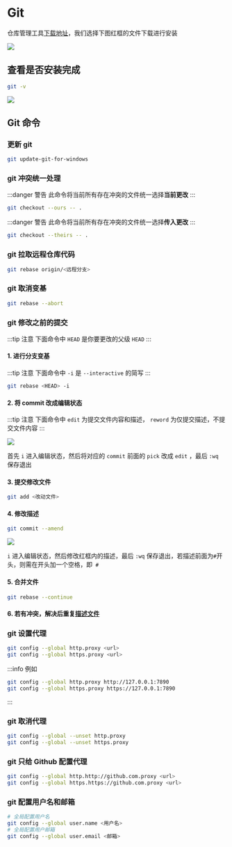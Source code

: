 # Git

仓库管理工具[下载地址](https://git-scm.com/)，我们选择下图红框的文件下载进行安装

<Image src="https://raw.githubusercontent.com/Lazydd/images/main/202410281026384.png"></Image>

## 查看是否安装完成

```bash
git -v
```

<Image src="https://raw.githubusercontent.com/Lazydd/images/main/202410281025205.png"></Image>

## Git 命令

### 更新 git

```bash
git update-git-for-windows
```

### git 冲突统一处理

:::danger 警告
此命令将当前所有存在冲突的文件统一选择**当前更改**
:::

```bash
git checkout --ours -- .
```

:::danger 警告
此命令将当前所有存在冲突的文件统一选择**传入更改**
:::

```bash
git checkout --theirs -- .
```

### git 拉取远程仓库代码

```bash
git rebase origin/<远程分支>
```

### git 取消变基

```bash
git rebase --abort
```

### git 修改之前的提交

:::tip 注意
下面命令中 `HEAD` 是你要更改的父级 `HEAD`
:::

#### 1. **进行分支变基**

:::tip 注意
下面命令中 `-i` 是 `--interactive` 的简写
:::

```bash
git rebase <HEAD> -i
```

#### 2. **将 commit 改成编辑状态**

:::tip 注意
下面命令中 `edit` 为提交文件内容和描述， `reword` 为仅提交描述，不提交文件内容
:::

<Image src="https://raw.githubusercontent.com/Lazydd/images/main/202410281028271.png"></Image>

首先 `i` 进入编辑状态，然后将对应的 `commit` 前面的 `pick` 改成 `edit` ，最后 `:wq` 保存退出

#### 3. **提交修改文件**

```bash
git add <改动文件>
```

#### 4. **修改描述** <Badge type="tip" text="可选" />

```bash
git commit --amend
```

<Image src="https://raw.githubusercontent.com/Lazydd/images/main/202410281028317.png"></Image>

`i` 进入编辑状态，然后修改红框内的描述，最后 `:wq` 保存退出，若描述前面为`#`开头，则需在开头加一个空格，即` #`

#### 5. **合并文件**

```bash
git rebase --continue
```

#### 6. **若有冲突，解决后重复[描述文件](/blog/utils/git#_4-修改描述)**

### git 设置代理

```bash
git config --global http.proxy <url>
git config --global https.proxy <url>
```

:::info 例如

```bash
git config --global http.proxy http://127.0.0.1:7890
git config --global https.proxy https://127.0.0.1:7890
```

:::

### git 取消代理

```bash
git config --global --unset http.proxy
git config --global --unset https.proxy

```

### git 只给 Github 配置代理

```bash
git config --global http.http://github.com.proxy <url>
git config --global https.https://github.com.proxy <url>

```

### git 配置用户名和邮箱

```bash
# 全局配置用户名
git config --global user.name <用户名>
# 全局配置用户邮箱
git config --global user.email <邮箱>
```
